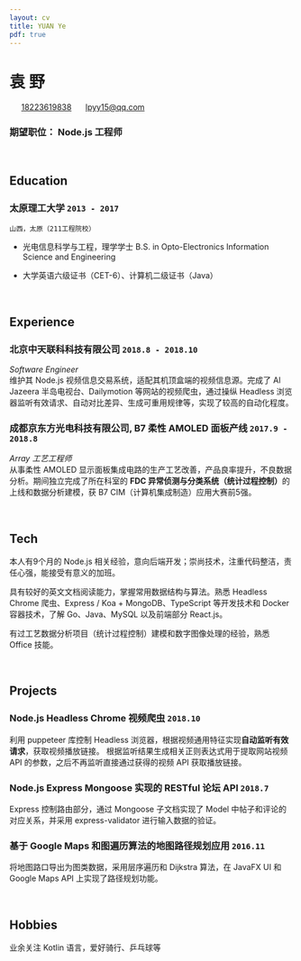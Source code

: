 ```yaml
---
layout: cv
title: YUAN Ye
pdf: true
---
```

# __袁__ 野

<div id="webaddress">
<i class="fi-mobile" style="margin-left:1em"></i>
<a href="tel:18223619838" style="margin-left:0.5em">18223619838</a>
<i class="fi-mail" style="margin-left:1em"></i>
<a href="mailto:lpyy15@qq.com" style="margin-left:0.5em">lpyy15@qq.com</a>
</div>

### __期望职位：__ Node.js 工程师

<br />


## Education

### __太原理工大学__ `2013 - 2017`
```
山西，太原（211工程院校）
```
- 光电信息科学与工程，理学学士
  B.S. in Opto-Electronics Information Science and Engineering

- 大学英语六级证书（CET-6）、计算机二级证书（Java）

<br />


## Experience

### __北京中天联科科技有限公司__ `2018.8 - 2018.10`
_Software Engineer_<br />
维护其 Node.js 视频信息交易系统，适配其机顶盒端的视频信息源。完成了 Al Jazeera 半岛电视台、Dailymotion 等网站的视频爬虫，通过操纵 Headless 浏览器监听有效请求、自动对比差异、生成可重用规律等，实现了较高的自动化程度。

### __成都京东方光电科技有限公司, B7 柔性 AMOLED 面板产线__ `2017.9 - 2018.8`
_Array 工艺工程师_<br />
从事柔性 AMOLED 显示面板集成电路的生产工艺改善，产品良率提升，不良数据分析。期间独立完成了所在科室的 <strong>FDC 异常侦测与分类系统（统计过程控制）</strong>的上线和数据分析建模，获 B7 CIM（计算机集成制造）应用大赛前5强。

<br />


## Tech

本人有9个月的 Node.js 相关经验，意向后端开发；崇尚技术，注重代码整洁，责任心强，能接受有意义的加班。

具有较好的英文文档阅读能力，掌握常用数据结构与算法。熟悉 Headless Chrome 爬虫、Express / Koa + MongoDB、TypeScript 等开发技术和 Docker 容器技术，了解 Go、Java、MySQL 以及前端部分 React.js。

有过工艺数据分析项目（统计过程控制）建模和数字图像处理的经验，熟悉 Office 技能。 <br />

<br />


## Projects

### __Node.js Headless Chrome 视频爬虫__ `2018.10`
利用 puppeteer 库控制 Headless 浏览器，根据视频通用特征实现<b>自动监听有效请求</b>，获取视频播放链接。
根据监听结果生成相关正则表达式用于提取网站视频 API 的参数，之后不再监听直接通过获得的视频 API 获取播放链接。

### __Node.js Express Mongoose 实现的 RESTful 论坛 API__ `2018.7`
Express 控制路由部分，通过 Mongoose 子文档实现了 Model 中帖子和评论的对应关系，并采用 express-validator 进行输入数据的验证。

### __基于 Google Maps 和图遍历算法的地图路径规划应用__ `2016.11`
将地图路口导出为图类数据，采用层序遍历和 Dijkstra 算法，在 JavaFX UI 和 Google Maps API 上实现了路径规划功能。

<br />


## Hobbies
业余关注 Kotlin 语言，爱好骑行、乒乓球等


<!-- ### Footer

Last updated: Sept. 2019 -->
